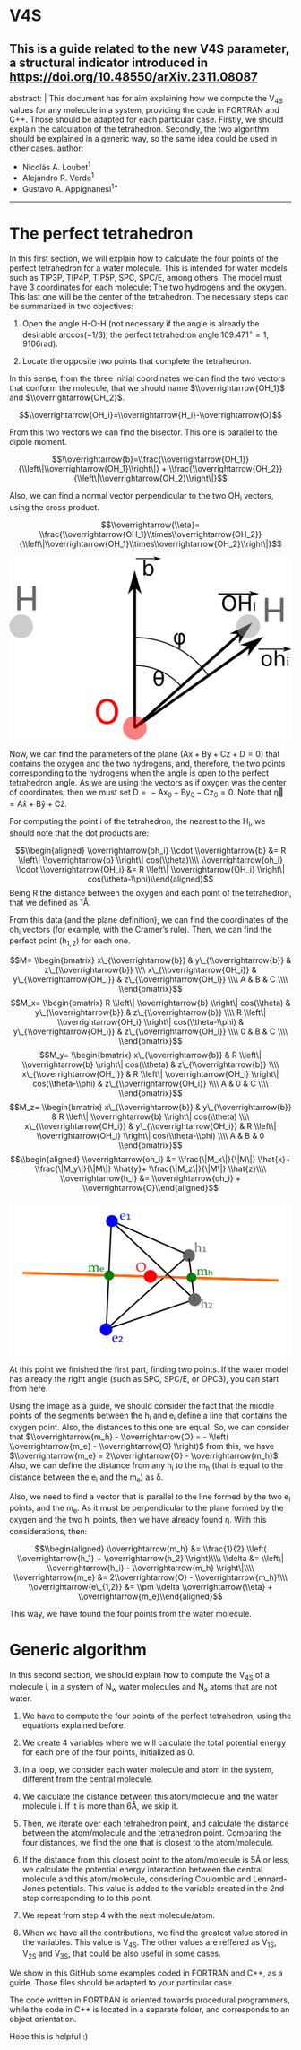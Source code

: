 # V4S
This is a guide related to the new V4S parameter, a structural indicator introduced in https://doi.org/10.48550/arXiv.2311.08087
---
abstract: |
  This document has for aim explaining how we compute the V<sub>4S</sub> values for any molecule in a system, providing the code in FORTRAN and C++. Those should be adapted for each particular case. Firstly, we should explain the calculation of the tetrahedron. Secondly, the two algorithm should be explained in a generic way, so the same idea could be used in other cases.
author:
- Nicolás A. Loubet<sup>1</sup>
- Alejandro R. Verde<sup>1</sup>
- Gustavo A. Appignanesi<sup>1\*</sup>
---

# The perfect tetrahedron

In this first section, we will explain how to calculate the four points of the perfect tetrahedron for a water molecule. This is intended for water models such as TIP3P, TIP4P, TIP5P, SPC, SPC/E, among others. The model must have 3 coordinates for each molecule: The two hydrogens and the oxygen. This last one will be the center of the tetrahedron. The necessary steps can be summarized in two objectives:

1.  Open the angle H-O-H (not necessary if the angle is already the desirable arccos(−1/3), the perfect tetrahedron angle 109.471<sup>∘</sup> = 1, 9106rad).

2.  Locate the opposite two points that complete the tetrahedron.

In this sense, from the three initial coordinates we can find the two vectors that conform the molecule, that we should name $\\overrightarrow{OH_1}$ and $\\overrightarrow{OH_2}$.

$$\\overrightarrow{OH_i}=\\overrightarrow{H_i}-\\overrightarrow{O}$$

From this two vectors we can find the bisector. This one is parallel to the dipole moment.

$$\\overrightarrow{b}=\\frac{\\overrightarrow{OH_1}} {\\left\|\\overrightarrow{OH_1}\\right\|} + \\frac{\\overrightarrow{OH_2}} {\\left\|\\overrightarrow{OH_2}\\right\|}$$

Also, we can find a normal vector perpendicular to the two OH<sub>i</sub> vectors, using the cross product.

$$\\overrightarrow{\\eta}= \\frac{\\overrightarrow{OH_1}\\times\\overrightarrow{OH_2}} {\\left\|\\overrightarrow{OH_1}\\times\\overrightarrow{OH_2}\\right\|}$$

![Angles definitions](Diagram.png?raw=true "Angles")

Now, we can find the parameters of the plane (Ax + By + Cz + D = 0) that contains the oxygen and the two hydrogens, and, therefore, the two points corresponding to the hydrogens when the angle is open to the perfect tetrahedron angle. As we are using the vectors as if oxygen was the center of coordinates, then we must set D =  − Ax<sub>0</sub> − By<sub>0</sub> − Cz<sub>0</sub> = 0. Note that η⃗ = Ax̂ + Bŷ + Cẑ.

For computing the point i of the tetrahedron, the nearest to the H<sub>i</sub>, we should note that the dot products are:

$$\\begin{aligned}
    \\overrightarrow{oh_i} \\cdot \\overrightarrow{b} &= R \\left\| \\overrightarrow{b} \\right\| cos(\\theta)\\\\
    \\overrightarrow{oh_i} \\cdot \\overrightarrow{OH_i} &= R \\left\| \\overrightarrow{OH_i} \\right\| cos(\\theta-\\phi)\\end{aligned}$$
Being R the distance between the oxygen and each point of the tetrahedron, that we defined as 1Å.

From this data (and the plane definition), we can find the coordinates of the oh<sub>i</sub> vectors (for example, with the Cramer’s rule). Then, we can find the perfect point (h<sub>1, 2</sub>) for each one.

$$M=
    \\begin{bmatrix}
        x\_{\\overrightarrow{b}} & y\_{\\overrightarrow{b}} & z\_{\\overrightarrow{b}} \\\\
        x\_{\\overrightarrow{OH_i}} & y\_{\\overrightarrow{OH_i}} & z\_{\\overrightarrow{OH_i}} \\\\
        A & B & C \\\\
    \\end{bmatrix}$$
$$M_x=
    \\begin{bmatrix}
        R \\left\| \\overrightarrow{b} \\right\| cos(\\theta) & y\_{\\overrightarrow{b}} & z\_{\\overrightarrow{b}} \\\\
        R \\left\| \\overrightarrow{OH_i} \\right\| cos(\\theta-\\phi) & y\_{\\overrightarrow{OH_i}} & z\_{\\overrightarrow{OH_i}} \\\\
        0 & B & C \\\\
    \\end{bmatrix}$$
$$M_y=
    \\begin{bmatrix}
        x\_{\\overrightarrow{b}} & R \\left\| \\overrightarrow{b} \\right\| cos(\\theta) & z\_{\\overrightarrow{b}} \\\\
        x\_{\\overrightarrow{OH_i}} & R \\left\| \\overrightarrow{OH_i} \\right\| cos(\\theta-\\phi) & z\_{\\overrightarrow{OH_i}} \\\\
        A & 0 & C \\\\
    \\end{bmatrix}$$
$$M_z=
    \\begin{bmatrix}
        x\_{\\overrightarrow{b}} & y\_{\\overrightarrow{b}} & R \\left\| \\overrightarrow{b} \\right\| cos(\\theta) \\\\
        x\_{\\overrightarrow{OH_i}} & y\_{\\overrightarrow{OH_i}} & R \\left\| \\overrightarrow{OH_i} \\right\| cos(\\theta-\\phi) \\\\
        A & B & 0
    \\end{bmatrix}$$
$$\\begin{aligned}
    \\overrightarrow{oh_i} &=  \\frac{\|M_x\|}{\|M\|} \\hat{x}+ \\frac{\|M_y\|}{\|M\|} \\hat{y}+  \\frac{\|M_z\|}{\|M\|} \\hat{z}\\\\
    \\overrightarrow{h_i} &= \\overrightarrow{oh_i} + \\overrightarrow{O}\\end{aligned}$$

![Medium points](Tetrahedron.png?raw=true "Tetrahedron")

At this point we finished the first part, finding two points. If the water model has already the right angle (such as SPC, SPC/E, or OPC3), you can start from here.

Using the image as a guide, we should consider the fact that the middle points of the segments between the h<sub>i</sub> and e<sub>i</sub> define a line that contains the oxygen point. Also, the distances to this one are equal. So, we can consider that $\\overrightarrow{m_h} - \\overrightarrow{O} = - \\left( \\overrightarrow{m_e} - \\overrightarrow{O} \\right)$ from this, we have $\\overrightarrow{m_e} = 2\\overrightarrow{O} - \\overrightarrow{m_h}$. Also, we can define the distance from any h<sub>i</sub> to the m<sub>h</sub> (that is equal to the distance between the e<sub>i</sub> and the m<sub>e</sub>) as δ.

Also, we need to find a vector that is parallel to the line formed by the two e<sub>i</sub> points, and the m<sub>e</sub>. As it must be perpendicular to the plane formed by the oxygen and the two h<sub>i</sub> points, then we have already found η. With this considerations, then:

$$\\begin{aligned}
    \\overrightarrow{m_h} &=  \\frac{1}{2} \\left( \\overrightarrow{h_1} + \\overrightarrow{h_2} \\right)\\\\
    \\delta &= \\left\| \\overrightarrow{h_i} - \\overrightarrow{m_h} \\right\|\\\\
    \\overrightarrow{m_e} &= 2\\overrightarrow{O} - \\overrightarrow{m_h}\\\\
    \\overrightarrow{e\_{1,2}} &= \\pm \\delta \\overrightarrow{\\eta} + \\overrightarrow{m_e}\\end{aligned}$$

This way, we have found the four points from the water molecule.

# Generic algorithm

In this second section, we should explain how to compute the V<sub>4S</sub> of a molecule i, in a system of N<sub>w</sub> water molecules and N<sub>a</sub> atoms that are not water.

1.  We have to compute the four points of the perfect tetrahedron, using the equations explained before.

2.  We create 4 variables where we will calculate the total potential energy for each one of the four points, initialized as 0.

3.  In a loop, we consider each water molecule and atom in the system, different from the central molecule.

4.  We calculate the distance between this atom/molecule and the water molecule i. If it is more than 6Å, we skip it.

5.  Then, we iterate over each tetrahedron point, and calculate the distance between the atom/molecule and the tetrahedron point. Comparing the four distances, we find the one that is closest to the atom/molecule.

6.  If the distance from this closest point to the atom/molecule is 5Å or less, we calculate the potential energy interaction between the central molecule and this atom/molecule, considering Coulombic and Lennard-Jones potentials. This value is added to the variable created in the 2nd step corresponding to to this point.

7.  We repeat from step 4 with the next molecule/atom.

8.  When we have all the contributions, we find the greatest value stored in the variables. This value is V<sub>4S</sub>. The other values are reffered as V<sub>1S</sub>, V<sub>2S</sub> and V<sub>3S</sub>, that could be also useful in some cases.

We show in this GitHub some examples coded in FORTRAN and C++, as a guide. Those files should be adapted to your particular case.

The code written in FORTRAN is oriented towards procedural programmers, while the code in C++ is located in a separate folder, and corresponds to an object orientation.

Hope this is helpful :)
